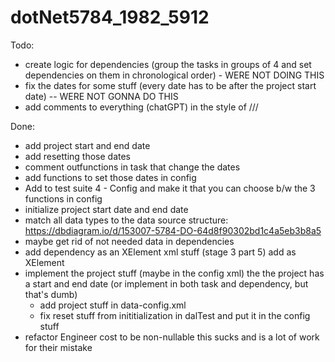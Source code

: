 # dotNet5784_1982_5912

Todo:
- create logic for dependencies (group the tasks in groups of 4 and set dependencies on them in chronological order) - WERE NOT DOING THIS
- fix the dates for some stuff (every date has to be after the project start date) -- WERE NOT GONNA DO THIS
- add comments to everything (chatGPT) in the style of ///






Done:
- add project start and end date
- add resetting those dates
- comment outfunctions in task that change the dates
- add functions to set those dates in config
- Add to test suite 4 - Config and make it that you can choose b/w the 3 functions in config
- initialize project start date and end date
- match all data types to the data source structure: https://dbdiagram.io/d/153007-5784-DO-64d8f90302bd1c4a5eb3b8a5
- maybe get rid of not needed data in dependencies
- add dependency as an XElement xml stuff (stage 3 part 5) add as XElement
- implement the project stuff (maybe in the config xml) the the project has a start and end date (or implement in both task and dependency, but that's dumb)
	- add project stuff in data-config.xml
	- fix reset stuff from inititialization in dalTest and put it in the config stuff
- refactor Engineer cost to be non-nullable this sucks and is a lot of work for their mistake